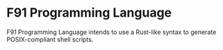 # F91 Programming Language

F91 Programming Language intends to use a Rust-like syntax to generate POSIX-compliant shell scripts.
